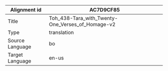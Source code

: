 |Alignment id | AC7D9CF85
| --- | --- 
|Title | Toh_438-Tara_with_Twenty-One_Verses_of_Homage-v2 
|Type | translation
|Source Language | bo
|Target Language | en-us